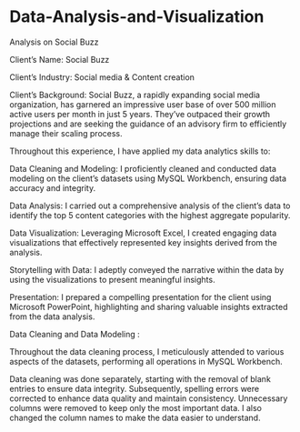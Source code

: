 # Data-Analysis-and-Visualization
Analysis on Social Buzz

Client’s Name: Social Buzz

Client’s Industry: Social media & Content creation

Client’s Background: Social Buzz, a rapidly expanding social media organization, has garnered an impressive user base of over 500 million active users per month in just 5 years. They’ve outpaced their growth projections and are seeking the guidance of an advisory firm to efficiently manage their scaling process.

Throughout this experience, I have applied my data analytics skills to:

Data Cleaning and Modeling: I proficiently cleaned and conducted data modeling on the client’s datasets using MySQL Workbench, ensuring data accuracy and integrity.

Data Analysis: I carried out a comprehensive analysis of the client’s data to identify the top 5 content categories with the highest aggregate popularity.

Data Visualization: Leveraging Microsoft Excel, I created engaging data visualizations that effectively represented key insights derived from the analysis.

Storytelling with Data: I adeptly conveyed the narrative within the data by using the visualizations to present meaningful insights.

Presentation: I prepared a compelling presentation for the client using Microsoft PowerPoint, highlighting and sharing valuable insights extracted from the data analysis.

Data Cleaning and Data Modeling :

Throughout the data cleaning process, I meticulously attended to various aspects of the datasets, performing all operations in MySQL Workbench.

Data cleaning was done separately, starting with the removal of blank entries to ensure data integrity. Subsequently, spelling errors were corrected to enhance data quality and maintain consistency. Unnecessary columns were removed to keep only the most important data. I also changed the column names to make the data easier to understand.
